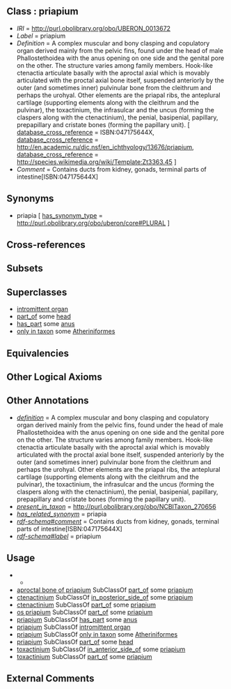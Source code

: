 
## Class : priapium

 * *IRI* = http://purl.obolibrary.org/obo/UBERON_0013672
 * *Label* = priapium
 * *Definition* = A complex muscular and bony clasping and copulatory organ derived mainly from the pelvic fins, found under the head of male Phallostethoidea with the anus opening on one side and the genital pore on the other. The structure varies among family members. Hook-like ctenactia articulate basally with the aproctal axial which is movably articulated with the proctal axial bone itself, suspended anteriorly by the outer (and sometimes inner) pulvinular bone from the cleithrum and perhaps the urohyal. Other elements are the priapal ribs, the anteplural cartilage (supporting elements along with the cleithrum and the pulvinar), the toxactinium, the infrasulcar and the uncus (forming the claspers along with the ctenactinium), the penial, basipenial, papillary, prepapillary and cristate bones (forming the papillary unit). [ [database_cross_reference](../../ef/oboInOwl#hasDbXref.md) = ISBN:047175644X, [database_cross_reference](../../ef/oboInOwl#hasDbXref.md) = http://en.academic.ru/dic.nsf/en_ichthyology/13676/priapium, [database_cross_reference](../../ef/oboInOwl#hasDbXref.md) = http://species.wikimedia.org/wiki/Template:Zt3363.45 ]
 * *Comment* = Contains ducts from kidney, gonads, terminal parts of intestine[ISBN:047175644X]

## Synonyms

 * priapia [ [has_synonym_type](../../pe/oboInOwl#hasSynonymType.md) = http://purl.obolibrary.org/obo/uberon/core#PLURAL ]

## Cross-references


## Subsets


## Superclasses

 * [intromittent organ](../../UBERON/11/UBERON_0008811.md)
 * [part_of](../../BFO/50/BFO_0000050.md) some [head](../../UBERON/33/UBERON_0000033.md)
 * [has_part](../../BFO/51/BFO_0000051.md) some [anus](../../UBERON/45/UBERON_0001245.md)
 * [only in taxon](../../RO/60/RO_0002160.md) some [Atheriniformes](../../NCBITaxon/75/NCBITaxon_8075.md)

## Equivalencies


## Other Logical Axioms


## Other Annotations

 * *[definition](../../IAO/15/IAO_0000115.md)* = A complex muscular and bony clasping and copulatory organ derived mainly from the pelvic fins, found under the head of male Phallostethoidea with the anus opening on one side and the genital pore on the other. The structure varies among family members. Hook-like ctenactia articulate basally with the aproctal axial which is movably articulated with the proctal axial bone itself, suspended anteriorly by the outer (and sometimes inner) pulvinular bone from the cleithrum and perhaps the urohyal. Other elements are the priapal ribs, the anteplural cartilage (supporting elements along with the cleithrum and the pulvinar), the toxactinium, the infrasulcar and the uncus (forming the claspers along with the ctenactinium), the penial, basipenial, papillary, prepapillary and cristate bones (forming the papillary unit).
 * *[present_in_taxon](../../RO/75/RO_0002175.md)* = http://purl.obolibrary.org/obo/NCBITaxon_270656
 * *[has_related_synonym](../../ym/oboInOwl#hasRelatedSynonym.md)* = priapia
 * *[rdf-schema#comment](../../nt/rdf-schema#comment.md)* = Contains ducts from kidney, gonads, terminal parts of intestine[ISBN:047175644X]
 * *[rdf-schema#label](../../el/rdf-schema#label.md)* = priapium

## Usage

 * -
 * [aproctal bone of priapium](../../UBERON/76/UBERON_0013676.md) SubClassOf [part_of](../../BFO/50/BFO_0000050.md) some [priapium](../../UBERON/72/UBERON_0013672.md)
 * [ctenactinium](../../UBERON/74/UBERON_0013674.md) SubClassOf [in_posterior_side_of](../../BSPO/22/BSPO_0000122.md) some [priapium](../../UBERON/72/UBERON_0013672.md)
 * [ctenactinium](../../UBERON/74/UBERON_0013674.md) SubClassOf [part_of](../../BFO/50/BFO_0000050.md) some [priapium](../../UBERON/72/UBERON_0013672.md)
 * [os priapium](../../UBERON/73/UBERON_0013673.md) SubClassOf [part_of](../../BFO/50/BFO_0000050.md) some [priapium](../../UBERON/72/UBERON_0013672.md)
 * [priapium](../../UBERON/72/UBERON_0013672.md) SubClassOf [has_part](../../BFO/51/BFO_0000051.md) some [anus](../../UBERON/45/UBERON_0001245.md)
 * [priapium](../../UBERON/72/UBERON_0013672.md) SubClassOf [intromittent organ](../../UBERON/11/UBERON_0008811.md)
 * [priapium](../../UBERON/72/UBERON_0013672.md) SubClassOf [only in taxon](../../RO/60/RO_0002160.md) some [Atheriniformes](../../NCBITaxon/75/NCBITaxon_8075.md)
 * [priapium](../../UBERON/72/UBERON_0013672.md) SubClassOf [part_of](../../BFO/50/BFO_0000050.md) some [head](../../UBERON/33/UBERON_0000033.md)
 * [toxactinium](../../UBERON/75/UBERON_0013675.md) SubClassOf [in_anterior_side_of](../../BSPO/23/BSPO_0000123.md) some [priapium](../../UBERON/72/UBERON_0013672.md)
 * [toxactinium](../../UBERON/75/UBERON_0013675.md) SubClassOf [part_of](../../BFO/50/BFO_0000050.md) some [priapium](../../UBERON/72/UBERON_0013672.md)

## External Comments

